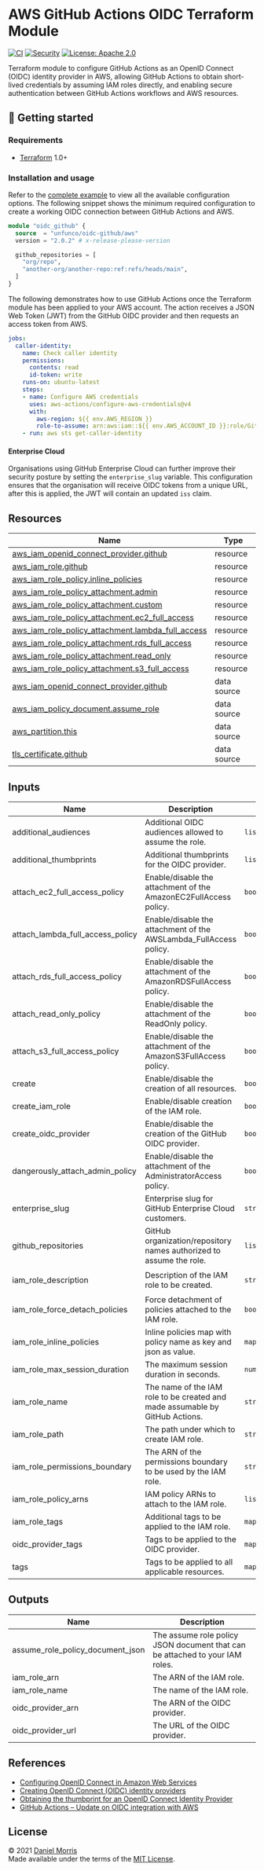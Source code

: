 # AWS GitHub Actions OIDC Terraform Module

[![CI](https://github.com/unfunco/terraform-aws-oidc-github/actions/workflows/ci.yaml/badge.svg)](https://github.com/unfunco/terraform-aws-oidc-github/actions/workflows/ci.yaml)
[![Security](https://github.com/unfunco/terraform-aws-oidc-github/actions/workflows/security.yaml/badge.svg)](https://github.com/unfunco/terraform-aws-oidc-github/actions/workflows/security.yaml)
[![License: Apache 2.0](https://img.shields.io/badge/License-Apache_2.0-purple.svg)](https://opensource.org/licenses/Apache-2.0)

Terraform module to configure GitHub Actions as an OpenID Connect (OIDC)
identity provider in AWS, allowing GitHub Actions to obtain short-lived
credentials by assuming IAM roles directly, and enabling secure authentication
between GitHub Actions workflows and AWS resources.

## 🔨 Getting started

### Requirements

- [Terraform] 1.0+

### Installation and usage

Refer to the [complete example] to view all the available configuration options.
The following snippet shows the minimum required configuration to create a
working OIDC connection between GitHub Actions and AWS.

```terraform
module "oidc_github" {
  source  = "unfunco/oidc-github/aws"
  version = "2.0.2" # x-release-please-version

  github_repositories = [
    "org/repo",
    "another-org/another-repo:ref:refs/heads/main",
  ]
}
```

The following demonstrates how to use GitHub Actions once the Terraform module
has been applied to your AWS account. The action receives a JSON Web Token (JWT)
from the GitHub OIDC provider and then requests an access token from AWS.

<!-- prettier-ignore -->
```yaml
jobs:
  caller-identity:
    name: Check caller identity
    permissions:
      contents: read
      id-token: write
    runs-on: ubuntu-latest
    steps:
    - name: Configure AWS credentials
      uses: aws-actions/configure-aws-credentials@v4
      with:
        aws-region: ${{ env.AWS_REGION }}
        role-to-assume: arn:aws:iam::${{ env.AWS_ACCOUNT_ID }}:role/GitHubActions
    - run: aws sts get-caller-identity
```

#### Enterprise Cloud

Organisations using GitHub Enterprise Cloud can further improve their security
posture by setting the `enterprise_slug` variable. This configuration ensures
that the organisation will receive OIDC tokens from a unique URL, after this is
applied, the JWT will contain an updated `iss` claim.

<!-- BEGIN_TF_DOCS -->

## Resources

| Name                                                                                                                                                        | Type        |
| ----------------------------------------------------------------------------------------------------------------------------------------------------------- | ----------- |
| [aws_iam_openid_connect_provider.github](https://registry.terraform.io/providers/hashicorp/aws/latest/docs/resources/iam_openid_connect_provider)           | resource    |
| [aws_iam_role.github](https://registry.terraform.io/providers/hashicorp/aws/latest/docs/resources/iam_role)                                                 | resource    |
| [aws_iam_role_policy.inline_policies](https://registry.terraform.io/providers/hashicorp/aws/latest/docs/resources/iam_role_policy)                          | resource    |
| [aws_iam_role_policy_attachment.admin](https://registry.terraform.io/providers/hashicorp/aws/latest/docs/resources/iam_role_policy_attachment)              | resource    |
| [aws_iam_role_policy_attachment.custom](https://registry.terraform.io/providers/hashicorp/aws/latest/docs/resources/iam_role_policy_attachment)             | resource    |
| [aws_iam_role_policy_attachment.ec2_full_access](https://registry.terraform.io/providers/hashicorp/aws/latest/docs/resources/iam_role_policy_attachment)    | resource    |
| [aws_iam_role_policy_attachment.lambda_full_access](https://registry.terraform.io/providers/hashicorp/aws/latest/docs/resources/iam_role_policy_attachment) | resource    |
| [aws_iam_role_policy_attachment.rds_full_access](https://registry.terraform.io/providers/hashicorp/aws/latest/docs/resources/iam_role_policy_attachment)    | resource    |
| [aws_iam_role_policy_attachment.read_only](https://registry.terraform.io/providers/hashicorp/aws/latest/docs/resources/iam_role_policy_attachment)          | resource    |
| [aws_iam_role_policy_attachment.s3_full_access](https://registry.terraform.io/providers/hashicorp/aws/latest/docs/resources/iam_role_policy_attachment)     | resource    |
| [aws_iam_openid_connect_provider.github](https://registry.terraform.io/providers/hashicorp/aws/latest/docs/data-sources/iam_openid_connect_provider)        | data source |
| [aws_iam_policy_document.assume_role](https://registry.terraform.io/providers/hashicorp/aws/latest/docs/data-sources/iam_policy_document)                   | data source |
| [aws_partition.this](https://registry.terraform.io/providers/hashicorp/aws/latest/docs/data-sources/partition)                                              | data source |
| [tls_certificate.github](https://registry.terraform.io/providers/hashicorp/tls/latest/docs/data-sources/certificate)                                        | data source |

## Inputs

| Name                             | Description                                                                  | Type           | Default                                  | Required |
| -------------------------------- | ---------------------------------------------------------------------------- | -------------- | ---------------------------------------- | :------: |
| additional_audiences             | Additional OIDC audiences allowed to assume the role.                        | `list(string)` | `null`                                   |    no    |
| additional_thumbprints           | Additional thumbprints for the OIDC provider.                                | `list(string)` | `[]`                                     |    no    |
| attach_ec2_full_access_policy    | Enable/disable the attachment of the AmazonEC2FullAccess policy.             | `bool`         | `false`                                  |    no    |
| attach_lambda_full_access_policy | Enable/disable the attachment of the AWSLambda_FullAccess policy.            | `bool`         | `false`                                  |    no    |
| attach_rds_full_access_policy    | Enable/disable the attachment of the AmazonRDSFullAccess policy.             | `bool`         | `false`                                  |    no    |
| attach_read_only_policy          | Enable/disable the attachment of the ReadOnly policy.                        | `bool`         | `false`                                  |    no    |
| attach_s3_full_access_policy     | Enable/disable the attachment of the AmazonS3FullAccess policy.              | `bool`         | `false`                                  |    no    |
| create                           | Enable/disable the creation of all resources.                                | `bool`         | `true`                                   |    no    |
| create_iam_role                  | Enable/disable creation of the IAM role.                                     | `bool`         | `true`                                   |    no    |
| create_oidc_provider             | Enable/disable the creation of the GitHub OIDC provider.                     | `bool`         | `true`                                   |    no    |
| dangerously_attach_admin_policy  | Enable/disable the attachment of the AdministratorAccess policy.             | `bool`         | `false`                                  |    no    |
| enterprise_slug                  | Enterprise slug for GitHub Enterprise Cloud customers.                       | `string`       | `""`                                     |    no    |
| github_repositories              | GitHub organization/repository names authorized to assume the role.          | `list(string)` | `[]`                                     |    no    |
| iam_role_description             | Description of the IAM role to be created.                                   | `string`       | `"Assumed by the GitHub OIDC provider."` |    no    |
| iam_role_force_detach_policies   | Force detachment of policies attached to the IAM role.                       | `bool`         | `false`                                  |    no    |
| iam_role_inline_policies         | Inline policies map with policy name as key and json as value.               | `map(string)`  | `{}`                                     |    no    |
| iam_role_max_session_duration    | The maximum session duration in seconds.                                     | `number`       | `3600`                                   |    no    |
| iam_role_name                    | The name of the IAM role to be created and made assumable by GitHub Actions. | `string`       | `"GitHubActions"`                        |    no    |
| iam_role_path                    | The path under which to create IAM role.                                     | `string`       | `"/"`                                    |    no    |
| iam_role_permissions_boundary    | The ARN of the permissions boundary to be used by the IAM role.              | `string`       | `""`                                     |    no    |
| iam_role_policy_arns             | IAM policy ARNs to attach to the IAM role.                                   | `list(string)` | `[]`                                     |    no    |
| iam_role_tags                    | Additional tags to be applied to the IAM role.                               | `map(string)`  | `{}`                                     |    no    |
| oidc_provider_tags               | Tags to be applied to the OIDC provider.                                     | `map(string)`  | `{}`                                     |    no    |
| tags                             | Tags to be applied to all applicable resources.                              | `map(string)`  | `{}`                                     |    no    |

## Outputs

| Name                             | Description                                                                  |
| -------------------------------- | ---------------------------------------------------------------------------- |
| assume_role_policy_document_json | The assume role policy JSON document that can be attached to your IAM roles. |
| iam_role_arn                     | The ARN of the IAM role.                                                     |
| iam_role_name                    | The name of the IAM role.                                                    |
| oidc_provider_arn                | The ARN of the OIDC provider.                                                |
| oidc_provider_url                | The URL of the OIDC provider.                                                |

<!-- END_TF_DOCS -->

## References

- [Configuring OpenID Connect in Amazon Web Services]
- [Creating OpenID Connect (OIDC) identity providers]
- [Obtaining the thumbprint for an OpenID Connect Identity Provider]
- [GitHub Actions – Update on OIDC integration with AWS]

## License

© 2021 [Daniel Morris](https://unfun.co)  
Made available under the terms of the [MIT License].

[aws provider]: https://registry.terraform.io/providers/hashicorp/aws/latest/docs
[complete example]: examples/complete
[configuring openid connect in amazon web services]: https://docs.github.com/en/actions/deployment/security-hardening-your-deployments/configuring-openid-connect-in-amazon-web-services
[creating openid connect (oidc) identity providers]: https://docs.aws.amazon.com/IAM/latest/UserGuide/id_roles_providers_create_oidc.html
[github actions – update on oidc integration with aws]: https://github.blog/changelog/2023-06-27-github-actions-update-on-oidc-integration-with-aws/
[make]: https://www.gnu.org/software/make/
[mit license]: LICENSE.md
[obtaining the thumbprint for an openid connect identity provider]: https://docs.aws.amazon.com/IAM/latest/UserGuide/id_roles_providers_create_oidc_verify-thumbprint.html
[terraform]: https://www.terraform.io
[tls provider]: https://registry.terraform.io/providers/hashicorp/tls/latest/docs

